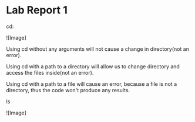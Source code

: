 # Lab Report 1
cd:

![Image]

Using cd without any arguments will not cause a change in directory(not an error).

Using cd with a path to a directory will allow us to change directory and access the files inside(not an error).

Using cd with a path to a file will cause an error, because a file is not a directory, thus the code won't produce any results.

ls

![Image]
